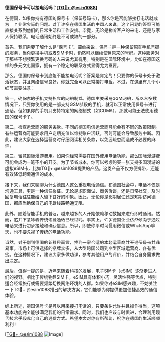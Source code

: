 **德国保号卡可以接电话吗？[[TG💪+ @esim1088](https://t.me/s/esim1088)]**

在德国，如果你持有德国的保号卡（保留号码卡），那么你是否能够接打电话就成为一个非常实际的问题。对于许多在德国生活的中国人来说，这个问题的答案可能直接关系到他们的日常生活和工作安排。毕竟，无论是接听客户的来电，还是与家人保持联系，电话通讯始终是不可或缺的一部分。

首先，我们需要了解什么是“保号卡”。简单来说，保号卡是一种保留原有手机号码的服务，当你更换手机或者SIM卡时，仍然可以继续使用原来的号码。这种服务对于那些不想频繁更换号码的人来说尤其有用。特别是在国际环境中，比如在德国这样的多元文化国家，拥有一个稳定的联系方式显得尤为重要。

那么，德国的保号卡到底能不能接电话呢？答案是肯定的！只要你的保号卡处于激活状态，并且网络信号良好，你就完全可以正常接打电话。不过，在这里有几个小细节需要注意：

第一，确保你的手机支持相应的网络制式。德国主要采用GSM网络，所以大多数情况下，只要你使用的是一部支持GSM频段的手机，就可以正常使用保号卡进行通话。但如果你的手机只支持特定的网络制式（如CDMA），那就可能无法使用德国的保号卡了。

第二，检查运营商的服务条款。不同的德国电信运营商可能会有不同的政策限制。有些运营商可能要求用户定期充值以维持账户活跃，否则可能会导致服务中断。因此，建议大家在选择运营商时仔细阅读相关条款，以免因疏忽而造成不必要的麻烦。

第三，留意国际漫游费用。如果你经常需要在国外使用电话功能，那么国际漫游费可能会成为一笔不小的开支。为了节省成本，你可以考虑购买一张支持多国漫游的虚拟eSIM卡，比如TG💪+ @esim1088提供的产品。这类产品不仅方便携带，还能有效降低跨境通信的成本。

接下来，我们来聊聊为什么德国人这么重视电话通信。在德国社会中，电话不仅是沟通工具，更是一种信任象征。无论是求职面试、商务洽谈，还是日常社交，及时回复电话往往能给人留下良好的印象。因此，无论你是长期居住还是短期访问德国，都应当确保自己的电话线路畅通无阻。

此外，随着智能手机的普及，越来越多的人开始依赖移动数据来进行即时通讯。然而，这并不意味着传统语音通话已经过时。事实上，许多德国企业依然倾向于通过电话来进行初步接触和确认信息。所以，即使你平时习惯用微信或WhatsApp聊天，也不要忽视了传统的电话功能。

当然，对于刚到德国的新移民而言，找到一家合适的本地运营商并开通保号卡并非易事。市场上可供选择的品牌众多，从大型跨国公司到小型区域运营商，各有优劣。在这种情况下，建议大家多做功课，参考其他用户的评价，并结合自身需求做出决定。

最后，值得一提的是，近年来随着科技的发展，电子SIM卡（eSIM）逐渐走进人们的视野。相比于传统物理SIM卡，eSIM具有体积小巧、灵活性强等优点，特别适合经常旅行或需要频繁切换网络环境的人群。如果你对eSIM感兴趣，不妨关注一下TG💪+ @esim1088推出的解决方案，它们能够为你提供更加便捷高效的通信体验。

综上所述，德国保号卡是可以用来接打电话的，只要条件允许并且操作得当，这项基本功能完全能够满足我们的日常需求。同时，我们也应该与时俱进，合理利用现代技术手段优化自己的通信方式。希望本文对你有所帮助，祝你在德国的生活顺顺利利！

[[TG💪+ @esim1088](https://t.me/s/esim1088) ![Image](https://i.postimg.cc/4NQfJmqS/Snipaste-2025-05-13-00-14-12.png)]